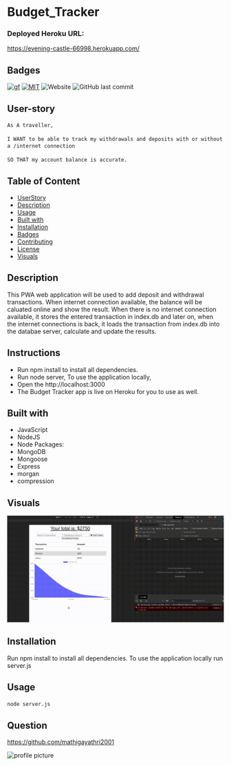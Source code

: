 # Budget_Tracker

### Deployed Heroku URL:
https://evening-castle-66998.herokuapp.com/


## Badges
[![gf](https://img.shields.io/github/followers/mathigayathri2001?style=social)](https://img.shields.io/github/followers/mathigayathri2001?style=social)
[![MIT](https://img.shields.io/npm/l/isc?color=Blue&style=plastic)](https://img.shields.io/npm/l/isc?color=Blue&style=plastic)
![Website](https://img.shields.io/website?down_color=grey&down_message=down&up_color=green&up_message=up&url=https://evening-castle-66998.herokuapp.com/)
![GitHub last commit](https://img.shields.io/github/last-commit/mathigayathri2001/budget_tracker)
## User-story
```
As A traveller,

I WANT to be able to track my withdrawals and deposits with or without a /internet connection

SO THAT my account balance is accurate.
```

## Table of Content 
   * [UserStory](#Userstory)
   * [Description](#description)
   * [Usage](#usage)
   * [Built with](#built-with)
   * [Installation](#installation)
   * [Badges](#badges)
   * [Contributing](#contributing)
   * [License](#license)
   * [Visuals](#visuals)

## Description
This PWA web application will be used to add deposit and withdrawal transactions. When internet connection available, the balance
 will be caluated online and show the result. When there is no internet connection available, it stores the entered transaction in index.db and later on, when the internet connections is back, it loads the transaction from index.db into the databae server, calculate and update the results.

 

## Instructions
* Run npm install to install all dependencies. 
* Run node server, To use the application locally, 
* Open the  http://localhost:3000 
* The Budget Tracker app is live on Heroku for you to use as well.


## Built with
* JavaScript
* NodeJS
* Node Packages:
* MongoDB
* Mongoose
* Express
* morgan
* compression



## Visuals
![](Demo/demo.gif)

## Installation
Run npm install to install all dependencies. To use the application locally run server.js

## Usage
```sh
node server.js
```


## Question

https://github.com/mathigayathri2001

  <img src= "https://avatars1.githubusercontent.com/u/60233461?v=4" alt = "profile picture" width = "200"/>

 